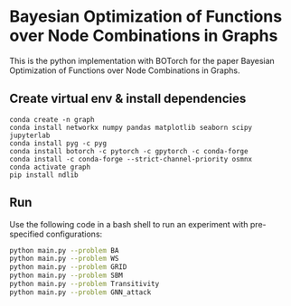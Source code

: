 # Bayesian Optimization of Functions over Node Combinations in Graphs
This is the python implementation with BOTorch for the paper Bayesian Optimization of Functions over Node Combinations in Graphs.

## Create virtual env & install dependencies
```
conda create -n graph
conda install networkx numpy pandas matplotlib seaborn scipy jupyterlab
conda install pyg -c pyg
conda install botorch -c pytorch -c gpytorch -c conda-forge
conda install -c conda-forge --strict-channel-priority osmnx
conda activate graph
pip install ndlib
```

## Run
Use the following code in a bash shell to run an experiment with pre-specified configurations:
```bash
python main.py --problem BA
python main.py --problem WS
python main.py --problem GRID
python main.py --problem SBM
python main.py --problem Transitivity
python main.py --problem GNN_attack
```
